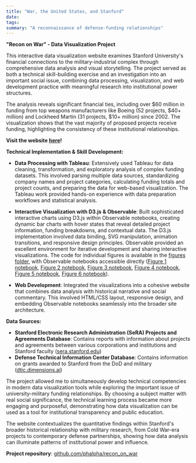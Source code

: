 ```yaml
---
title: "War, the United States, and Stanford"
date: 
tags: 
summary: "A reconnaissance of defense-funding relationships"
---
```


**"Recon on War" - Data Visualization Project**

This interactive data visualization website examines Stanford University's financial connections to the military-industrial complex through comprehensive data analysis and visual storytelling. The project served as both a technical skill-building exercise and an investigation into an important social issue, combining data processing, visualization, and web development practice with meaningful research into institutional power structures.

The analysis reveals significant financial ties, including over $60 million in funding from top weapons manufacturers like Boeing (52 projects, $40+ million) and Lockheed Martin (31 projects, $10+ million) since 2002. The visualization shows that the vast majority of proposed projects receive funding, highlighting the consistency of these institutional relationships.

**Visit the website [here](phalpha.github.io/recon_on_war)!**

**Technical Implementation & Skill Development:**
- **Data Processing with Tableau**: Extensively used Tableau for data cleaning, transformation, and exploratory analysis of complex funding datasets. This involved parsing multiple data sources, standardizing company names and project categories, calculating funding totals and project counts, and preparing the data for web-based visualization. The Tableau work provided hands-on experience with data preparation workflows and statistical analysis.

- **Interactive Visualization with D3.js & Observable**: Built sophisticated interactive charts using D3.js within Observable notebooks, creating dynamic bar charts with hover states that reveal detailed project information, funding breakdowns, and contextual data. The D3.js implementation involved data binding, SVG manipulation, animation transitions, and responsive design principles. Observable provided an excellent environment for iterative development and sharing interactive visualizations. The code for individual figures is available in the [figures folder](https://github.com/phalpha/recon_on_war/tree/main/figures), with Observable notebooks accessible directly ([Figure 1 notebook](https://observablehq.com/@ph1729/project_figure1), [Figure 2 notebook](https://observablehq.com/@ph1729/figure2), [Figure 3 notebook](https://observablehq.com/@ph1729/figure3), [Figure 4 notebook](https://observablehq.com/@ph1729/figure4), [Figure 5 notebook](https://observablehq.com/@ph1729/figure5), [Figure 6 notebook](https://observablehq.com/@ph1729/project_figure1)).

- **Web Development**: Integrated the visualizations into a cohesive website that combines data analysis with historical narrative and social commentary. This involved HTML/CSS layout, responsive design, and embedding Observable notebooks seamlessly into the broader site architecture.

**Data Sources:**
- **Stanford Electronic Research Administration (SeRA) Projects and Agreements Database**: Contains reports with information about projects and agreements between various corporations and institutions and Stanford faculty ([sera.stanford.edu](https://sera.stanford.edu/apex/f?p=200:91:15655527959837:::::))
- **Defense Technical Information Center Database**: Contains information on grants awarded to Stanford from the DoD and military ([dtic.dimensions.ai](https://dtic.dimensions.ai/discover/grant))

The project allowed me to simultaneously develop technical competencies in modern data visualization tools while exploring the important issue of university-military funding relationships. By choosing a subject matter with real social significance, the technical learning process became more engaging and purposeful, demonstrating how data visualization can be used as a tool for institutional transparency and public education.

The website contextualizes the quantitative findings within Stanford's broader historical relationship with military research, from Cold War-era projects to contemporary defense partnerships, showing how data analysis can illuminate patterns of institutional power and influence.

**Project repository**: [github.com/phalpha/recon_on_war](https://github.com/phalpha/recon_on_war)